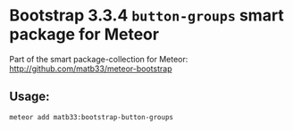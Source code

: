 # Bootstrap 3.3.4 `button-groups` smart package for Meteor

Part of the smart package-collection for Meteor: http://github.com/matb33/meteor-bootstrap

## Usage:

`meteor add matb33:bootstrap-button-groups`